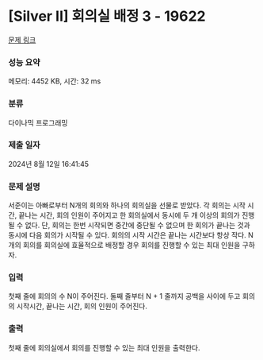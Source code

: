 # [Silver II] 회의실 배정 3 - 19622 

[문제 링크](https://www.acmicpc.net/problem/19622) 

### 성능 요약

메모리: 4452 KB, 시간: 32 ms

### 분류

다이나믹 프로그래밍

### 제출 일자

2024년 8월 12일 16:41:45

### 문제 설명

<p>서준이는 아빠로부터 N개의 회의와 하나의 회의실을 선물로 받았다. 각 회의는 시작 시간, 끝나는 시간, 회의 인원이 주어지고 한 회의실에서 동시에 두 개 이상의 회의가 진행될 수 없다. 단, 회의는 한번 시작되면 중간에 중단될 수 없으며 한 회의가 끝나는 것과 동시에 다음 회의가 시작될 수 있다. 회의의 시작 시간은 끝나는 시간보다 항상 작다. N개의 회의를 회의실에 효율적으로 배정할 경우 회의를 진행할 수 있는 최대 인원을 구하자.</p>

### 입력 

 <p>첫째 줄에 회의의 수 N이 주어진다. 둘째 줄부터 N + 1 줄까지 공백을 사이에 두고 회의의 시작시간, 끝나는 시간, 회의 인원이 주어진다.</p>

### 출력 

 <p>첫째 줄에 회의실에서 회의를 진행할 수 있는 최대 인원을 출력한다.</p>

